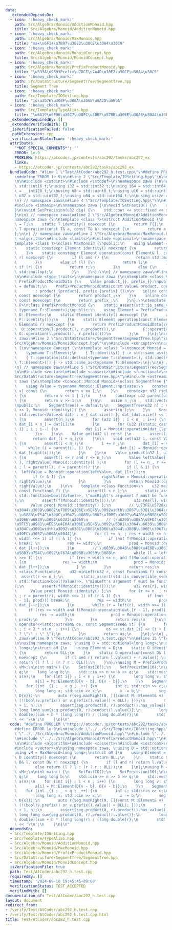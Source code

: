 ```yaml
---
data:
  _extendedDependsOn:
  - icon: ':heavy_check_mark:'
    path: Src/Algebra/Monoid/AdditionMonoid.hpp
    title: Src/Algebra/Monoid/AdditionMonoid.hpp
  - icon: ':heavy_check_mark:'
    path: Src/Algebra/Monoid/MaxMonoid.hpp
    title: "max\u6F14\u7B97\u30E2\u30CE\u30A4\u30C9"
  - icon: ':heavy_check_mark:'
    path: Src/Algebra/Monoid/MonoidConcept.hpp
    title: Src/Algebra/Monoid/MonoidConcept.hpp
  - icon: ':heavy_check_mark:'
    path: Src/Algebra/Monoid/PrefixProductMonoid.hpp
    title: "\u533A\u9593Prefix\u7DCF\u7A4D\u30E2\u30CE\u30A4\u30C9"
  - icon: ':heavy_check_mark:'
    path: Src/DataStructure/SegmentTree/SegmentTree.hpp
    title: Segment Tree
  - icon: ':heavy_check_mark:'
    path: Src/Template/IOSetting.hpp
    title: "io\u307E\u308F\u308A\u306E\u8A2D\u5B9A"
  - icon: ':heavy_check_mark:'
    path: Src/Template/TypeAlias.hpp
    title: "\u6A19\u6E96\u30C7\u30FC\u30BF\u578B\u306E\u30A8\u30A4\u30EA\u30A2\u30B9"
  _extendedRequiredBy: []
  _extendedVerifiedWith: []
  _isVerificationFailed: false
  _pathExtension: cpp
  _verificationStatusIcon: ':heavy_check_mark:'
  attributes:
    '*NOT_SPECIAL_COMMENTS*': ''
    ERROR: 1e-9
    PROBLEM: https://atcoder.jp/contests/abc292/tasks/abc292_ex
    links:
    - https://atcoder.jp/contests/abc292/tasks/abc292_ex
  bundledCode: "#line 1 \"Test/AtCoder/abc292_h.test.cpp\"\n#define PROBLEM \"https://atcoder.jp/contests/abc292/tasks/abc292_ex\"\
    \n#define ERROR 1e-9\n\n#line 2 \"Src/Template/IOSetting.hpp\"\n\n#line 2 \"Src/Template/TypeAlias.hpp\"\
    \n\n#include <cstdint>\n#include <cstddef>\n\nnamespace zawa {\n\nusing i16 =\
    \ std::int16_t;\nusing i32 = std::int32_t;\nusing i64 = std::int64_t;\nusing i128\
    \ = __int128_t;\n\nusing u8 = std::uint8_t;\nusing u16 = std::uint16_t;\nusing\
    \ u32 = std::uint32_t;\nusing u64 = std::uint64_t;\n\nusing usize = std::size_t;\n\
    \n} // namespace zawa\n#line 4 \"Src/Template/IOSetting.hpp\"\n\n#include <iostream>\n\
    #include <iomanip>\n\nnamespace zawa {\n\nvoid SetFastIO() {\n    std::cin.tie(nullptr)->sync_with_stdio(false);\n\
    }\n\nvoid SetPrecision(u32 dig) {\n    std::cout << std::fixed << std::setprecision(dig);\n\
    }\n\n} // namespace zawa\n#line 2 \"Src/Algebra/Monoid/AdditionMonoid.hpp\"\n\n\
    namespace zawa {\n\ntemplate <class T>\nstruct AdditionMonoid {\n    using Element\
    \ = T;\n    static T identity() noexcept {\n        return T{};\n    }\n    static\
    \ T operation(const T& a, const T& b) noexcept {\n        return a + b;\n    }\n\
    };\n\n} // namespace zawa\n#line 2 \"Src/Algebra/Monoid/MaxMonoid.hpp\"\n\n#include\
    \ <algorithm>\n#include <limits>\n#include <optional>\n\nnamespace zawa {\n\n\
    template <class T>\nclass MaxMonoid {\npublic:\n    using Element = std::optional<T>;\n\
    \    static constexpr Element identity() noexcept {\n        return std::nullopt;\n\
    \    }\n    static constexpr Element operation(const Element& l, const Element&\
    \ r) noexcept {\n        if (l and r) {\n            return std::max(l, r);\n\
    \        }\n        else if (l) {\n            return l;\n        }\n        else\
    \ if (r) {\n            return r;\n        }\n        else {\n            return\
    \ std::nullopt;\n        }\n    }\n};\n\n} // namespace zawa\n#line 2 \"Src/Algebra/Monoid/PrefixProductMonoid.hpp\"\
    \n\n#include <type_traits>\n\nnamespace zawa {\n\ntemplate <class Value>\nclass\
    \ PrefixProductMonoidData {\n    Value product_{}, prefix_{};\npublic:\n    PrefixProductMonoidData()\
    \ = default;\n    PrefixProductMonoidData(const Value& product, const Value& prefix)\n\
    \        : product_{product}, prefix_{prefix} {}\n\n    inline const Value& product()\
    \ const noexcept {\n        return product_;\n    }\n    inline const Value& prefix()\
    \ const noexcept {\n        return prefix_;\n    }\n};\n\ntemplate <class O, class\
    \ F>\nclass PrefixProductMonoid {\n    static_assert(std::is_same_v<typename O::Element,\
    \ typename F::Element>);\npublic:\n    using Element = PrefixProductMonoidData<typename\
    \ O::Element>;\n    static Element identity() noexcept {\n        return PrefixProductMonoidData{O::identity(),\
    \ F::identity()};\n    }\n    static Element operation(const Element& l, const\
    \ Element& r) noexcept {\n        return PrefixProductMonoidData{\n          \
    \  O::operation(l.product(), r.product()),\n            F::operation(l.prefix(),\
    \ O::operation(l.product(), r.prefix()))\n        };\n    }\n};\n\n} // namespace\
    \ zawa\n#line 2 \"Src/DataStructure/SegmentTree/SegmentTree.hpp\"\n\n#line 2 \"\
    Src/Algebra/Monoid/MonoidConcept.hpp\"\n\n#include <concepts>\n\nnamespace zawa\
    \ {\n\nnamespace Concept {\n\ntemplate <class T>\nconcept Monoid = requires {\n\
    \    typename T::Element;\n    { T::identity() } -> std::same_as<typename T::Element>;\n\
    \    { T::operation(std::declval<typename T::Element>(), std::declval<typename\
    \ T::Element>()) } -> std::same_as<typename T::Element>;\n};\n\n} // namespace\n\
    \n} // namespace zawa\n#line 5 \"Src/DataStructure/SegmentTree/SegmentTree.hpp\"\
    \n\n#include <vector>\n#include <cassert>\n#include <functional>\n#line 10 \"\
    Src/DataStructure/SegmentTree/SegmentTree.hpp\"\n#include <ostream>\n\nnamespace\
    \ zawa {\n\ntemplate <Concept::Monoid Monoid>\nclass SegmentTree {\npublic:\n\
    \    using Value = typename Monoid::Element;\nprivate:\n    constexpr u32 left(u32\
    \ v) const {\n        return v << 1;\n    }\n    constexpr u32 right(u32 v) const\
    \ {\n        return v << 1 | 1;\n    }\n    constexpr u32 parent(u32 v) const\
    \ {\n        return v >> 1;\n    }\n\n    usize n_;\n    std::vector<Value> dat_;\n\
    \npublic:\n    SegmentTree() = default;\n    SegmentTree(u32 n) : n_{ n }, dat_(n\
    \ << 1, Monoid::identity()) {\n        assert(n_);\n    }\n    SegmentTree(const\
    \ std::vector<Value>& dat) : n_{ dat.size() }, dat_(dat.size() << 1, Monoid::identity())\
    \ {\n        assert(n_);\n        for (u32 i{} ; i < n_ ; i++) {\n           \
    \ dat_[i + n_] = dat[i];\n        }\n        for (u32 i{static_cast<u32>(n_) -\
    \ 1} ; i ; i--) {\n            dat_[i] = Monoid::operation(dat_[left(i)], dat_[right(i)]);\n\
    \        }\n    }\n\n    Value get(u32 i) const {\n        assert(i < n_);\n \
    \       return dat_[i + n_];\n    }\n\n    void set(u32 i, const Value& value)\
    \ {\n        assert(i < n_);\n        i += n_;\n        dat_[i] = value;\n   \
    \     while (i = parent(i), i) {\n            dat_[i] = Monoid::operation(dat_[left(i)],\
    \ dat_[right(i)]);\n        }\n    }\n\n    Value product(u32 l, u32 r) const\
    \ {\n        assert(l <= r and r <= n_);\n        Value leftValue{ Monoid::identity()\
    \ }, rightValue{ Monoid::identity() };\n        for (l += n_, r += n_ ; l < r\
    \ ; l = parent(l), r = parent(r)) {\n            if (l & 1) {\n              \
    \  leftValue = Monoid::operation(leftValue, dat_[l++]);\n            }\n     \
    \       if (r & 1) {\n                rightValue = Monoid::operation(dat_[--r],\
    \ rightValue);\n            }\n        }\n        return Monoid::operation(leftValue,\
    \ rightValue);\n    }\n\n    template <class Function>\n    u32 maxRight(u32 l,\
    \ const Function& f) {\n        assert(l < n_);\n        static_assert(std::is_convertible_v<decltype(f),\
    \ std::function<bool(Value)>>, \"maxRight's argument f must be function bool(T)\"\
    );\n        assert(f(Monoid::identity()));\n        u32 res{l}, width{1};\n  \
    \      Value prod{ Monoid::identity() };\n        // \u73FE\u5728\u306E\u898B\u3066\
    \u3044\u308B\u9802\u70B9\u306E\u5E45\u3092width\u3067\u6301\u3064\n        //\
    \ \u5883\u754C\u304C\u3042\u308B\u9802\u70B9\u3092\u542B\u3080\u90E8\u5206\u6728\
    \u306E\u6839\u3092\u63A2\u3059\n        // (\u6298\u308A\u8FD4\u3059\u6642\u306F\
    \u5FC5\u8981\u4EE5\u4E0A\u306E\u5E45\u3092\u6301\u3064\u6839\u306B\u306A\u308B\
    \u304C\u3001width\u3092\u6301\u3063\u3066\u3044\u308B\u306E\u3067\u30AA\u30FC\u30D0\
    \u30FC\u3057\u306A\u3044)\n        for (l += n_ ; res + width <= n_ ; l = parent(l),\
    \ width <<= 1) if (l & 1) {\n            if (not f(Monoid::operation(prod, dat_[l])))\
    \ break; \n            res += width;\n            prod = Monoid::operation(prod,\
    \ dat_[l++]);\n        }\n        // \u6839\u304B\u3089\u4E0B\u3063\u3066\u3001\
    \u5883\u754C\u3092\u767A\u898B\u3059\u308B\n        while (l = left(l), width\
    \ >>= 1) {\n            if (res + width <= n_ and f(Monoid::operation(prod, dat_[l])))\
    \ {\n                res += width;\n                prod = Monoid::operation(prod,\
    \ dat_[l++]);\n            } \n        }\n        return res;\n    }\n\n    template\
    \ <class Function>\n    u32 minLeft(u32 r, const Function& f) const {\n      \
    \  assert(r <= n_);\n        static_assert(std::is_convertible_v<decltype(f),\
    \ std::function<bool(Value)>>, \"minLeft's argument f must be function bool(T)\"\
    );\n        assert(f(Monoid::identity()));\n        u32 res{r}, width{1};\n  \
    \      Value prod{ Monoid::identity() };\n        for (r += n_ ; res >= width\
    \ ; r = parent(r), width <<= 1) if (r & 1) {\n            if (not f(Monoid::operation(dat_[r\
    \ - 1], prod))) break;\n            res -= width;\n            prod = Monoid::operation(prod,\
    \ dat_[--r]);\n        }\n        while (r = left(r), width >>= 1) {\n       \
    \     if (res >= width and f(Monoid::operation(dat_[r - 1], prod))) {\n      \
    \          res -= width;\n                prod = Monoid::operation(dat_[--r],\
    \ prod);\n            }\n        }\n        return res;\n    }\n\n    friend std::ostream&\
    \ operator<<(std::ostream& os, const SegmentTree& st) {\n        for (u32 i{1}\
    \ ; i < 2 * st.n_ ; i++) {\n            os << st.dat_[i] << (i + 1 == 2 * st.n_\
    \ ? \"\" : \" \");\n        }\n        return os;\n    }\n};\n\n} // namespace\
    \ zawa\n#line 9 \"Test/AtCoder/abc292_h.test.cpp\"\n\n#line 15 \"Test/AtCoder/abc292_h.test.cpp\"\
    \n\nusing namespace zawa; \nusing D = std::optional<long long>;\nusing vM = MaxMonoid<long\
    \ long>;\nstruct oM {\n    using Element = D;\n    static D identity() noexcept\
    \ {\n        return 0LL;\n    }\n    static D operation(const D& l, const D& r)\
    \ noexcept {\n        if (l and r) return l.value() + r.value();\n        else\
    \ return (l ? l : (r ? r : 0LL));\n    }\n};\nusing M = PrefixProductMonoid<oM,\
    \ vM>;\n\nint main() {\n    SetFastIO();\n    SetPrecision(10);\n\n    int n,\
    \ q;\n    long long b;\n    std::cin >> n >> b >> q;\n    std::vector<M::Element>\
    \ a(n);\n    for (int i{} ; i < n ; i++) {\n        long long v; std::cin >> v;\n\
    \        a[i] = M::Element{D{v - b}, D{v - b}};\n    }\n    SegmentTree<M> seg(a);\n\
    \    for (int _{} ; _ < q ; _++) {\n        int c; std::cin >> c;\n        c--;\n\
    \        long long x; std::cin >> x;\n        x -= b;\n        seg.set(c, M::Element{D{x},\
    \ D{x}});\n        auto r{seg.maxRight(0, [](const M::Element& v) -> bool { return\
    \ (!(bool)v.prefix() or v.prefix().value() < 0LL); })};\n        r = std::min<int>(r\
    \ + 1, n);\n        assert(seg.product(0, r).product().has_value());\n       \
    \ long long sum{seg.product(0, r).product().value()};\n        long double ans{(long\
    \ double)(sum + b * (long long)r) / (long double)r};\n        std::cout << ans\
    \ << '\\n';\n    }\n}\n"
  code: "#define PROBLEM \"https://atcoder.jp/contests/abc292/tasks/abc292_ex\"\n\
    #define ERROR 1e-9\n\n#include \"../../Src/Template/IOSetting.hpp\"\n#include\
    \ \"../../Src/Algebra/Monoid/AdditionMonoid.hpp\"\n#include \"../../Src/Algebra/Monoid/MaxMonoid.hpp\"\
    \n#include \"../../Src/Algebra/Monoid/PrefixProductMonoid.hpp\"\n#include \"../../Src/DataStructure/SegmentTree/SegmentTree.hpp\"\
    \n\n#include <algorithm>\n#include <cassert>\n#include <iostream>\n#include <optional>\n\
    #include <vector>\n\nusing namespace zawa; \nusing D = std::optional<long long>;\n\
    using vM = MaxMonoid<long long>;\nstruct oM {\n    using Element = D;\n    static\
    \ D identity() noexcept {\n        return 0LL;\n    }\n    static D operation(const\
    \ D& l, const D& r) noexcept {\n        if (l and r) return l.value() + r.value();\n\
    \        else return (l ? l : (r ? r : 0LL));\n    }\n};\nusing M = PrefixProductMonoid<oM,\
    \ vM>;\n\nint main() {\n    SetFastIO();\n    SetPrecision(10);\n\n    int n,\
    \ q;\n    long long b;\n    std::cin >> n >> b >> q;\n    std::vector<M::Element>\
    \ a(n);\n    for (int i{} ; i < n ; i++) {\n        long long v; std::cin >> v;\n\
    \        a[i] = M::Element{D{v - b}, D{v - b}};\n    }\n    SegmentTree<M> seg(a);\n\
    \    for (int _{} ; _ < q ; _++) {\n        int c; std::cin >> c;\n        c--;\n\
    \        long long x; std::cin >> x;\n        x -= b;\n        seg.set(c, M::Element{D{x},\
    \ D{x}});\n        auto r{seg.maxRight(0, [](const M::Element& v) -> bool { return\
    \ (!(bool)v.prefix() or v.prefix().value() < 0LL); })};\n        r = std::min<int>(r\
    \ + 1, n);\n        assert(seg.product(0, r).product().has_value());\n       \
    \ long long sum{seg.product(0, r).product().value()};\n        long double ans{(long\
    \ double)(sum + b * (long long)r) / (long double)r};\n        std::cout << ans\
    \ << '\\n';\n    }\n}\n"
  dependsOn:
  - Src/Template/IOSetting.hpp
  - Src/Template/TypeAlias.hpp
  - Src/Algebra/Monoid/AdditionMonoid.hpp
  - Src/Algebra/Monoid/MaxMonoid.hpp
  - Src/Algebra/Monoid/PrefixProductMonoid.hpp
  - Src/DataStructure/SegmentTree/SegmentTree.hpp
  - Src/Algebra/Monoid/MonoidConcept.hpp
  isVerificationFile: true
  path: Test/AtCoder/abc292_h.test.cpp
  requiredBy: []
  timestamp: '2024-09-10 19:45:45+09:00'
  verificationStatus: TEST_ACCEPTED
  verifiedWith: []
documentation_of: Test/AtCoder/abc292_h.test.cpp
layout: document
redirect_from:
- /verify/Test/AtCoder/abc292_h.test.cpp
- /verify/Test/AtCoder/abc292_h.test.cpp.html
title: Test/AtCoder/abc292_h.test.cpp
---
```

